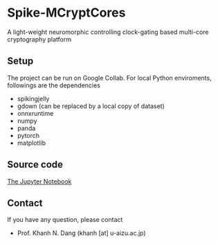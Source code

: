 # Spike-MCryptCores
A light-weight neuromorphic controlling clock-gating based multi-core cryptography platform

## Setup

The project can be run on Google Collab.
For local Python enviroments, followings are the dependencies

- spikingjelly
- gdown (can be replaced by a local copy of dataset)
- onnxruntime
- numpy
- panda
- pytorch
- matplotlib

## Source code

[The Jupyter Notebook](aes_snn_flow.ipynb)

## Contact

If you have any question, please contact

- Prof. Khanh N. Dang (khanh \[at\] u-aizu.ac.jp)
